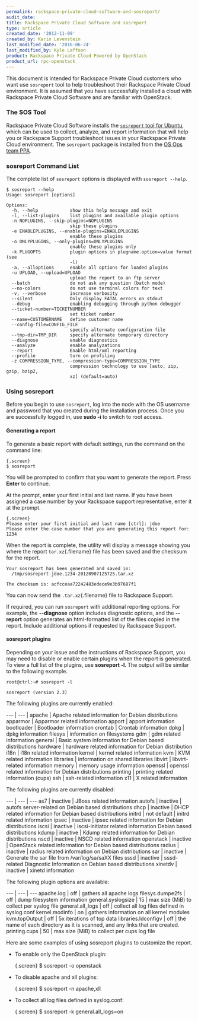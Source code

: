 ```yaml
---
permalink: rackspace-private-cloud-software-and-sosreport/
audit_date:
title: Rackspace Private Cloud Software and sosreport
type: article
created_date: '2012-11-09'
created_by: Karin Levenstein
last_modified_date: '2016-06-24'
last_modified_by: Kyle Laffoon
product: Rackspace Private Cloud Powered by OpenStack
product_url: rpc-openstack
---
```


This document is intended for Rackspace Private Cloud customers who want
use `sosreport` tool to help troubleshoot their Rackspace Private Cloud
environment. It is assumed that you have successfully installed a cloud
with Rackspace Private Cloud Software and are familiar with OpenStack.

### The SOS Tool

Rackspace Private Cloud Software installs the [`sosreport` tool for
Ubuntu](https://github.com/sosreport/sosreport), which can be used to
collect, analyze, and report information that will help you or Rackspace
Support troubleshoot issues in your Rackspace Private Cloud environment.
The `sosreport` package is installed from the [OS Ops team
PPA](https://launchpad.net/~osops-packaging/+archive/ppa).

### sosreport Command List

The complete list of `sosreport` options is displayed with
`sosreport --help`.

``` {.screen}
$ sosreport --help
Usage: sosreport [options]

Options:
  -h, --help            show this help message and exit
  -l, --list-plugins    list plugins and available plugin options
  -n NOPLUGINS, --skip-plugins=NOPLUGINS
                        skip these plugins
  -e ENABLEPLUGINS, --enable-plugins=ENABLEPLUGINS
                        enable these plugins
  -o ONLYPLUGINS, --only-plugins=ONLYPLUGINS
                        enable these plugins only
  -k PLUGOPTS           plugin options in plugname.option=value format (see
                        -l)
  -a, --alloptions      enable all options for loaded plugins
  -u UPLOAD, --upload=UPLOAD
                        upload the report to an ftp server
  --batch               do not ask any question (batch mode)
  --no-colors           do not use terminal colors for text
  -v, --verbose         increase verbosity
  --silent              Only display FATAL errors on stdout
  --debug               enabling debugging through python debugger
  --ticket-number=TICKETNUMBER
                        set ticket number
  --name=CUSTOMERNAME   define customer name
  --config-file=CONFIG_FILE
                        specify alternate configuration file
  --tmp-dir=TMP_DIR     specify alternate temporary directory
  --diagnose            enable diagnostics
  --analyze             enable analyzations
  --report              Enable html/xml reporting
  --profile             turn on profiling
  -z COMPRESSION_TYPE, --compression-type=COMPRESSION_TYPE
                        compression technology to use [auto, zip, gzip, bzip2,
                        xz] (default=auto)
```

### Using sosreport

Before you begin to use `sosreport`, log into the node with the OS
username and password that you created during the installation process.
Once you are successfully logged in, use <span class="command">**sudo
-i**</span> to switch to root access.

#### Generating a report

To generate a basic report with default settings, run the command on the
command line:

    {.screen}
    $ sosreport

You will be prompted to confirm that you want to generate the report.
Press **Enter** to continue.

At the prompt, enter your first initial and last name. If you have been
assigned a case number by your Rackspace support representative, enter
it at the prompt.

    {.screen}
    Please enter your first initial and last name [ctrl]: jdoe
    Please enter the case number that you are generating this report for: 1234

When the report is complete, the utility will display a message showing
you where the report `tar.xz`{.filename} file has been saved and the
checksum for the report.

``` {.screen}
Your sosreport has been generated and saved in:
  /tmp/sosreport-jdoe.1234-20120907125725.tar.xz

The checksum is: acfcceaa72242483edece9e3b97687f1
```

You can now send the `.tar.xz`{.filename} file to Rackspace Support.

If required, you can run `sosreport` with additional reporting options.
For example, the **--diagnose** option
includes diagnostic options, and the **--report** option generates an html-formatted
list of the files copied in the report. Include additional options if
requested by Rackspace Support.

#### sosreport plugins

Depending on your issue and the instructions of Rackspace Support, you
may need to disable or enable certain plugins when the report is
generated. To view a full list of the plugins, use **sosreport -l**. The output will be similar to
the following example.

``` {.screen}
root@ctrl:~# sosreport -l

sosreport (version 2.3)
```

The following plugins are currently enabled:

--- | --- |
 apache | Apache related information for Debian distributions
 apparmor | Apparmor related information
 apport | apport information
 bootloader | Bootloader information
 crontab | Crontab information
 dpkg | dpkg information
 filesys | information on filesystems
 gdm | gdm related information
 general | Basic system information for Debian based distributions
 hardware | hardware related information for Debian distribution
 i18n | i18n related information
 kernel | kernel related information
 kvm | KVM related information
 libraries | information on shared libraries
 libvirt | libvirt-related information
 memory | memory usage information
 openssl | openssl related information for Debian distributions
 printing | printing related information (cups)
 ssh | ssh-related information
 x11 | X related information

The following plugins are currently disabled:

--- | --- | ---
 as7 | inactive | JBoss related information
 autofs | inactive | autofs server-related on Debian based distributions
 dhcp | inactive | DHCP related information for Debian based distributions
 initrd  | not default | initrd related information
 ipsec | inactive | ipsec related information for Debian distributions
 iscsi | inactive | iscsi-initiator related information Debian based distributions
 kdump | inactive | Kdump related information for Debian distributions
 nscd | inactive | NSCD related information
 openstack | inactive | OpenStack related information for Debian based distributions
 radius | inactive | radius related information on Debian distributions
 sar | inactive | Generate the sar file from /var/log/sa/saXX files
 sssd | inactive | sssd-related Diagnostic Information on Debian based distributions
 xinetdv | inactive | xinetd information

The following plugin options are available:

--- | --- | ---
 apache.log | off | gathers all apache logs
 filesys.dumpe2fs | off | dump filesystem information
 general.syslogsize | 15 | max size (MiB) to collect per syslog file
 general.all_logs | off | collect all log files defined in syslog.conf
 kernel.modinfo | on | gathers information on all kernel modules
 kvm.topOutput | off | 5x iterations of top data
 libraries.ldconfigv | off | the name of each directory as it is scanned, and any links that are created.
 printing.cups | 50 | max size (MiB) to collect per cups log file


Here are some examples of using sosreport plugins to customize the
report.

-   To enable only the OpenStack plugin:

    {.screen}
    $ sosreport -o openstack

-   To disable apache and xll plugins:

    {.screen}
    $ sosreport -n apache,xll

-   To collect all log files defined in syslog.conf:

    {.screen}
    $ sosreport -k general.all_logs=on
